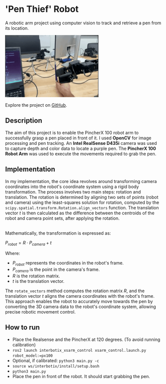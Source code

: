 # 'Pen Thief' Robot

A robotic arm project using computer vision to track and retrieve a pen from its location.

<img src="https://raw.githubusercontent.com/KhachDavid/static/refs/heads/main/pen_demo.gif" height="200" width="300">
</img>

Explore the project on [GitHub](https://github.com/KhachDavid/pen-challenge/tree/main).

## Description
The aim of this project is to enable the PincherX 100 robot arm to successfully grasp a pen placed in front of it. I used **OpenCV** for image processing and pen tracking. An **Intel RealSense D435i** camera was used to capture depth and color data to locate a purple pen. The **PincherX 100 Robot Arm** was used to execute the movements required to grab the pen.

## Implementation

In my implementation, the core idea revolves around transforming camera coordinates into the robot's coordinate system using a rigid body transformation. The process involves two main steps: rotation and translation. The rotation is determined by aligning two sets of points (robot and camera) using the least-squares solution for rotation, computed by the `scipy.spatial.transform.Rotation.align_vectors` function. The translation vector $t$ is then calculated as the difference between the centroids of the robot and camera point sets, after applying the rotation.
</br>
</br>

Mathematically, the transformation is expressed as:

$P_{robot} = R \cdot P_{camera} + t$

Where:

- $P_{robot}$ represents the coordinates in the robot's frame.
- $P_{camera}$ is the point in the camera's frame.
- $R$ is the rotation matrix.
- $t$ is the translation vector.

The `rotate_vectors` method computes the rotation matrix $R$, and the translation vector $t$ aligns the camera coordinates with the robot's frame. This approach enables the robot to accurately move towards the pen by converting the 3D camera data to the robot's coordinate system, allowing precise robotic movement control.

## How to run

- Place the Realsense and the PincherX at 120 degrees. (To avoid running calibration)
- `ros2 launch interbotix_xsarm_control xsarm_control.launch.py robot_model:=px100`
- Optional, if calibrated: `python3 main.py -c`
- `source ws/interbotix/install/setup.bash`
- `python3 main.py`
- Place the pen in front of the robot. It should start grabbing the pen.
